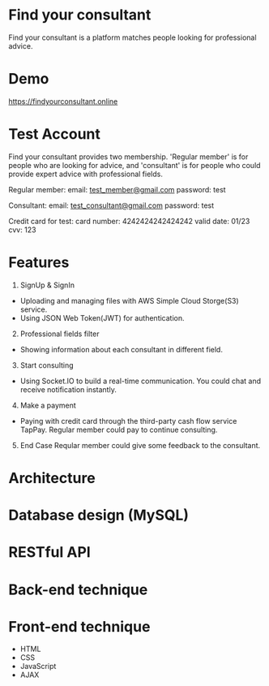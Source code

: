 # Find your consultant
Find your consultant is a platform matches people looking for professional advice.

# Demo
https://findyourconsultant.online

# Test Account
Find your consultant provides two membership. 'Regular member' is for people who are looking for advice, and 'consultant' is for people who could provide expert advice with professional fields.

Regular member:
email: test_member@gmail.com
password: test

Consultant:
email: test_consultant@gmail.com
password: test

Credit card for test:
card number: 4242424242424242
valid date: 01/23
cvv: 123

# Features
1. SignUp & SignIn
- Uploading and managing files with AWS Simple Cloud Storge(S3) service.
- Using JSON Web Token(JWT) for authentication.

2. Professional fields filter
- Showing information about each consultant in different field.

3. Start consulting
- Using Socket.IO to build a real-time communication.
  You could chat and receive notification instantly.

4. Make a payment
- Paying with credit card through the third-party cash flow service TapPay.
  Regular member could pay to continue consulting.

5. End Case
  Reqular member could give some feedback to the consultant.

# Architecture

# Database design (MySQL)

# RESTful API

# Back-end technique


# Front-end technique
- HTML
- CSS
- JavaScript
- AJAX




